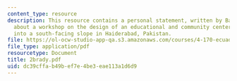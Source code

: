 ```yaml
---
content_type: resource
description: This resource contains a personal statement, written by Barbara Brady,
  about a workshop on the design of an educational and community center incorporated
  into a south-facing slope in Haiderabad, Pakistan.
file: https://ol-ocw-studio-app-qa.s3.amazonaws.com/courses/4-170-ecuador-workshop-fall-2006/dc39cffab49bef7e4be3eae113a1d6d9_2brady.pdf
file_type: application/pdf
resourcetype: Document
title: 2brady.pdf
uid: dc39cffa-b49b-ef7e-4be3-eae113a1d6d9
---
```

